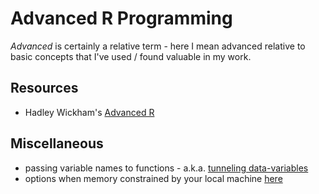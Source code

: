 # Advanced R Programming

*Advanced* is certainly a relative term - here I mean advanced relative to basic concepts that I've used / found valuable in my work.


## Resources

- Hadley Wickham's [Advanced R](http://adv-r.had.co.nz/)

## Miscellaneous

- passing variable names to functions - a.k.a. [tunneling data-variables](https://www.tidyverse.org/blog/2020/02/glue-strings-and-tidy-eval/)
- options when memory constrained by your local machine [here](http://www.matthewckeller.com/html/memory.html)
